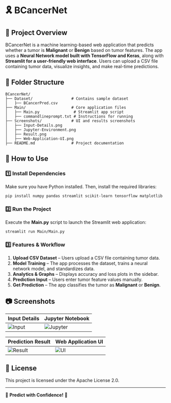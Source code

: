 # 🎗️ BCancerNet

## 📖 Project Overview
BCancerNet is a machine learning-based web application that predicts whether a tumor is **Malignant** or **Benign** based on tumor features. The app uses a **Neural Network model built with TensorFlow and Keras**, along with **Streamlit for a user-friendly web interface**. Users can upload a CSV file containing tumor data, visualize insights, and make real-time predictions.

## 📂 Folder Structure
```
BCancerNet/
├── Dataset/                 # Contains sample dataset
│   ├── BCancerPred.csv
├── Main/                    # Core application files
│   ├── Main.py               # Streamlit app script
│   ├── commandlineprompt.txt # Instructions for running
├── Screenshots/             # UI and results screenshots
│   ├── Input-Details.png
│   ├── Jupyter-Environment.png
│   ├── Result.png
│   ├── Web-Application-UI.png
├── README.md                # Project documentation
```

## 🚀 How to Use

### **1️⃣ Install Dependencies**
Make sure you have Python installed. Then, install the required libraries:
```bash
pip install numpy pandas streamlit scikit-learn tensorflow matplotlib
```

### **2️⃣ Run the Project**
Execute the **Main.py** script to launch the Streamlit web application:
```bash
streamlit run Main/Main.py
```

### **3️⃣ Features & Workflow**
1. **Upload CSV Dataset** – Users upload a CSV file containing tumor data.
2. **Model Training** – The app processes the dataset, trains a neural network model, and standardizes data.
3. **Analytics & Graphs** – Displays accuracy and loss plots in the sidebar.
4. **Prediction Input** – Users enter tumor feature values manually.
5. **Get Prediction** – The app classifies the tumor as **Malignant** or **Benign**.

## 📷 Screenshots
| **Input Details** | **Jupyter Notebook** |
|------------------|------------------|
| ![Input](Screenshots/Input-Details.png) | ![Jupyter](Screenshots/Jupyter-Environment.png) |

| **Prediction Result** | **Web Application UI** |
|------------------|------------------|
| ![Result](Screenshots/Result.png) | ![UI](Screenshots/Web-Application-UI.png) |

## 📜 License
This project is licensed under the Apache License 2.0.

---
🔬 **Predict with Confidence!** 🎉

